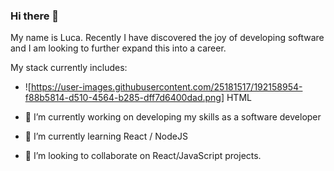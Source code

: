 ### Hi there 👋
My name is Luca. Recently I have discovered the joy of developing software and I am looking to further expand this into a career.

My stack currently includes: 
- ![https://user-images.githubusercontent.com/25181517/192158954-f88b5814-d510-4564-b285-dff7d6400dad.png] HTML


- 🔭 I’m currently working on developing my skills as a software developer
- 🌱 I’m currently learning React / NodeJS
- 👯 I’m looking to collaborate on React/JavaScript projects.

<!--
**Luksfull/Luksfull** is a ✨ _special_ ✨ repository because its `README.md` (this file) appears on your GitHub profile.

Here are some ideas to get you started:

- 🔭 I’m currently working on ...
- 🌱 I’m currently learning ...
- 👯 I’m looking to collaborate on ...
- 🤔 I’m looking for help with ...
- 💬 Ask me about ...
- 📫 How to reach me: ...
- 😄 Pronouns: ...
- ⚡ Fun fact: ...
-->
